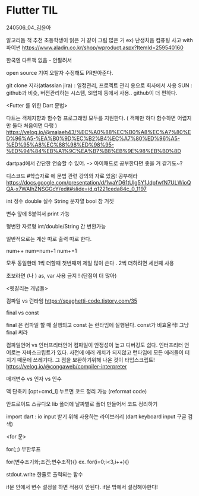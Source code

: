 # Flutter TIL

240506_04_김윤아

알고리듬 책 추천 
초등학생이 읽은 거 같이 그림 많은 거
ex) 난생처음 컴퓨팅 사고 with 파이썬
https://www.aladin.co.kr/shop/wproduct.aspx?ItemId=259540160

한국엔 다트책 없음 - 안팔려서

open source 기여
오탈자 수정해도 PR받아준다.

git clone 
지라(atlassian jira) : 일정관리, 프로젝트 관리 용으로 회사에서 사용 
SUN : github과 비슷, 버전관리하는 시스템, SI업체 등에서 사용.. github이 더 편하다. 

<Futter 를 위한 Dart 문법>

다트는 객체지향과 함수형 프로그래밍 모두를 지원한다.
( 객체만 하다 함수하면 어렵지만 둘다 처음이면 다행 )
https://velog.io/@majaeh43/%EC%A0%88%EC%B0%A8%EC%A7%80%ED%96%A5-%EA%B0%9D%EC%B2%B4%EC%A7%80%ED%96%A5-%ED%95%A8%EC%88%98%ED%98%95-%ED%94%84%EB%A1%9C%EA%B7%B8%EB%9E%98%EB%B0%8D

dartpad에서 간단한 연습할 수 있어. -> 아이패드로 공부한다면 좋을 거 같기도~?

디스코드 #학습자료 에 문법 관련 강의와 자료 있음! 공부해라 
https://docs.google.com/presentation/d/1waYD61tUlg5Y1JdpfwfN7ULWioQQA-x7WAIhZNSGGcY/edit#slide=id.g1221ceda84c_0_1197

int 정수
double 실수
String 문자열 
bool 참 거짓 

변수 앞에 $붙여서 print 가능 

형변환 자료형 
int/double/String 간 변환가능

일반적으로는 계산 따로 출력 따로 한다. 

num++
num=num+1
num+=1 

모두 동일한데 1씩 더할때 첫번째꺼 제일 많이 쓴다 . 2씩 더하려면 세번째 사용 

초보라면 (나 ) as, var 사용 금지 ! (단점이 더 많아)

<헷갈리는 개념들> 

컴파일 vs 런타임
https://spaghetti-code.tistory.com/35

final vs const 

final 은 컴파일 할 때 실행되고 const 는 런타임에 실행된다. 
const가 비효율적! 그냥 final 써라 

컴파일언어 vs 인터프리터언어
컴파일이 안정성이 높고 디버깅도 쉽다.
인터프리터 언어로는 자바스크립트가 있다.
사전에 에러 캐치가 되지않고 런타임에 모든 에러들이 터지기 때문에 쓰레기다. 
그 점을 보완하기위해 나온 것이 타입스크립트!
https://velog.io/@congaweb/compiler-interpreter


매개변수 vs 인자 vs 인수 


맥 단축키 
[opt+cmd_l] 누르면 코드 정리 가능 (reformat code)

안드로이드 스큐디오 lib 폴더에 날짜별로 폴더 만들어서 코드 정리하기

import dart : io 
input 받기 위해 사용하는 라이브러리 
(dart keyboard input 구글 검색) 

<for 문> 

for(;;) 무한루프 

for(변수초기화;조건;변수조작){}
ex. for(i=0;i<3,i++){} 



<hw> 
stdout.write 한줄로 출력되는 함수
  
if문 안에서 변수 설정을 하면 적용이 안된다.
if문 밖에서 설정해야한다! 
